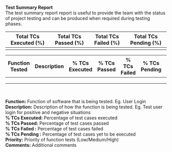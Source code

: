**Test Summary Report** <br />
The test summary report report is useful to provide the team with the status of project testing and can be produced when required during testing phases.  <br />

| Total TCs Executed (%)| Total TCs Passed (%) | Total TCs Failed (%) | Total TCs Pending (%) |
| ------------- | ------------- | ------------- | ------------- |
|  |  |   |  |

| Function Tested  | Description | % TCs Executed | % TCs Passed | % TCs Failed | % TCs Pending | Priority | Comments |
| ------------- | ------------- | ------------- | ------------- | ------------- | ------------- | ------------- | ------------- |
|  |  |   |  |  |  |  |  | 
|  |  |   |  |  |  |  |  |  
|  |  |   |  |  |  |  |  | 

<br />

**Function:** Function of software that is being tested. Eg. User Login<br />
**Description:** Description of how the function is being tested. Eg. Test user login for positive and negative situations<br />
**% TCs Executed:** Percentage of test cases executed<br />
**% TCs Passed:** Percentage of test cases passed<br />
**% TCs Failed :** Percentage of test cases failed<br />
**% TCs Pending :** Percentage of test cases yet to be executed<br />
**Priority:** Priority of function tests (Low/Medium/High)<br />
**Comments:** Additional comments<br />